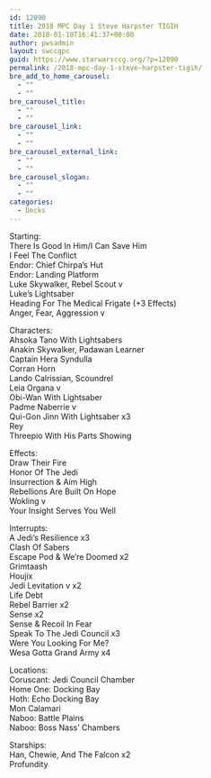 ```yaml
---
id: 12090
title: 2018 MPC Day 1 Steve Harpster TIGIH
date: 2018-01-18T16:41:37+00:00
author: pwsadmin
layout: swccgpc
guid: https://www.starwarsccg.org/?p=12090
permalink: /2018-mpc-day-1-steve-harpster-tigih/
bre_add_to_home_carousel:
  - ""
  - ""
bre_carousel_title:
  - ""
  - ""
bre_carousel_link:
  - ""
  - ""
bre_carousel_external_link:
  - ""
  - ""
bre_carousel_slogan:
  - ""
  - ""
categories:
  - Decks
---
```

Starting:  
There Is Good In Him/I Can Save Him  
I Feel The Conflict  
Endor: Chief Chirpa’s Hut  
Endor: Landing Platform  
Luke Skywalker, Rebel Scout v  
Luke’s Lightsaber  
Heading For The Medical Frigate (+3 Effects)  
Anger, Fear, Aggression v

Characters:  
Ahsoka Tano With Lightsabers  
Anakin Skywalker, Padawan Learner  
Captain Hera Syndulla  
Corran Horn  
Lando Calrissian, Scoundrel  
Leia Organa v  
Obi-Wan With Lightsaber  
Padme Naberrie v  
Qui-Gon Jinn With Lightsaber x3  
Rey  
Threepio With His Parts Showing

Effects:  
Draw Their Fire  
Honor Of The Jedi  
Insurrection & Aim High  
Rebellions Are Built On Hope  
Wokling v  
Your Insight Serves You Well

Interrupts:  
A Jedi’s Resilience x3  
Clash Of Sabers  
Escape Pod & We’re Doomed x2  
Grimtaash  
Houjix  
Jedi Levitation v x2  
Life Debt  
Rebel Barrier x2  
Sense x2  
Sense & Recoil In Fear  
Speak To The Jedi Council x3  
Were You Looking For Me?  
Wesa Gotta Grand Army x4

Locations:  
Coruscant: Jedi Council Chamber  
Home One: Docking Bay  
Hoth: Echo Docking Bay  
Mon Calamari  
Naboo: Battle Plains  
Naboo: Boss Nass’ Chambers

Starships:  
Han, Chewie, And The Falcon x2  
Profundity